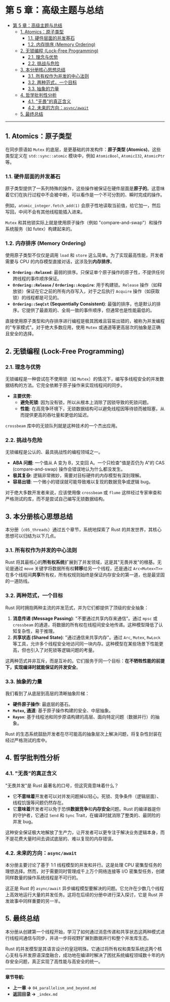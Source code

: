 # 第 5 章：高级主题与总结

- [第 5 章：高级主题与总结](#第-5-章高级主题与总结)
  - [1. Atomics：原子类型](#1-atomics原子类型)
    - [1.1. 硬件层面的并发基石](#11-硬件层面的并发基石)
    - [1.2. 内存排序 (Memory Ordering)](#12-内存排序-memory-ordering)
  - [2. 无锁编程 (Lock-Free Programming)](#2-无锁编程-lock-free-programming)
    - [2.1. 理念与优势](#21-理念与优势)
    - [2.2. 挑战与危险](#22-挑战与危险)
  - [3. 本分册核心思想总结](#3-本分册核心思想总结)
    - [3.1. 所有权作为并发的中心法则](#31-所有权作为并发的中心法则)
    - [3.2. 两种范式，一个目标](#32-两种范式一个目标)
    - [3.3. 抽象的力量](#33-抽象的力量)
  - [4. 哲学批判性分析](#4-哲学批判性分析)
    - [4.1. "无畏"的真正含义](#41-无畏的真正含义)
    - [4.2. 未来的方向：`async/await`](#42-未来的方向asyncawait)
  - [5. 最终总结](#5-最终总结)

---

## 1. Atomics：原子类型

在同步原语如 `Mutex` 的底层，是更基础的并发构件：**原子类型 (Atomics)**。这些类型定义在 `std::sync::atomic` 模块中，例如 `AtomicBool`, `AtomicI32`, `AtomicPtr` 等。

### 1.1. 硬件层面的并发基石

原子类型提供了一系列特殊的操作，这些操作被保证在硬件层面是**原子的**。这意味着它们在执行过程中不会被中断，可以看作是一个不可分割的、瞬时完成的操作。

例如，`atomic_integer.fetch_add(1)` 会原子性地读取当前值，给它加一，然后写回，中间不会有其他线程能插入进来。

`Mutex` 和其他锁实际上就是使用原子操作（例如 "compare-and-swap"）和操作系统服务（如 futex）构建起来的。

### 1.2. 内存排序 (Memory Ordering)

使用原子类型不仅仅是调用 `load` 和 `store` 这么简单。为了实现最高性能，开发者需要与 CPU 的内存模型直接对话，这涉及到**内存排序**。

- **`Ordering::Relaxed`**: 最弱的排序。只保证单个原子操作的原子性，不提供任何跨线程的事件顺序保证。
- **`Ordering::Release` / `Ordering::Acquire`**: 用于构建锁。`Release` 操作（如释放锁）保证在它之前的所有内存写入，对于之后执行 `Acquire` 操作（如获取锁）的线程都是可见的。
- **`Ordering::SeqCst` (Sequentially Consistent)**: 最强的排序，也是默认的排序。它提供了最直观的、全局一致的事件顺序，但通常也是性能最低的。

直接使用原子类型和内存排序进行编程是极其困难且容易出错的，被称为并发编程的"专家模式"。对于绝大多数应用，使用 `Mutex` 或通道等更高层次的抽象是正确且安全的选择。

## 2. 无锁编程 (Lock-Free Programming)

### 2.1. 理念与优势

无锁编程是一种尝试在不使用锁（如 `Mutex`）的情况下，编写多线程安全的并发数据结构的方法。它完全依赖于原子操作来实现线程间的同步。

- **主要优势**:
  - **避免死锁**: 因为没有锁，所以从根本上消除了因锁导致的死锁问题。
  - **性能**: 在高竞争环境下，无锁数据结构可以避免线程因等待锁而被阻塞，从而提供更高的吞吐量和更低的延迟。

`crossbeam` 库中的无锁队列就是这种技术的一个杰出应用。

### 2.2. 挑战与危险

无锁编程是公认的、最具挑战性的编程领域之一。

- **ABA 问题**: 一个值从 A 变为 B，又变回 A。一个只检查"值是否仍为 A"的 CAS (compare-and-swap) 操作会错误地认为什么都没发生。
- **极其复杂**: 逻辑非常微妙，需要对目标硬件的内存模型有深刻理解。
- **容易出错**: 一个微小的错误就可能导致难以复现的数据竞争或逻辑 bug。

对于绝大多数开发者来说，应该使用像 `crossbeam` 或 `flume` 这样经过专家审查和严格测试的库，而不是尝试自己编写无锁数据结构。

## 3. 本分册核心思想总结

本分册（`c05_threads`）通过五个章节，系统地探索了 Rust 的并发世界，其核心思想可以归结为以下几点。

### 3.1. 所有权作为并发的中心法则

Rust 将其最核心的**所有权系统**扩展到了并发领域，这是其"无畏并发"的根基。无论是通过 `move` 关键字将数据所有权**转移**给另一个线程，还是通过 `Arc<Mutex<T>>` 在多个线程间**共享**所有权，所有权规则始终是保证内存安全的第一道，也是最坚固的一道防线。

### 3.2. 两种范式，一个目标

Rust 同时拥抱两种主流的并发范式，并为它们都提供了顶级的安全抽象：

1. **消息传递 (Message Passing)**: "不要通过共享内存来通信"。通过 `mpsc` 或 `crossbeam` 的通道，将数据的所有权在线程间安全地传递。这种模型降低了认知复杂性，易于推理。
2. **共享状态 (Shared State)**: "通过通信来共享内存"。通过 `Arc`, `Mutex`, `RwLock` 等工具，允许多个线程安全地访问同一块内存。这种模型在某些场景下性能更高，但也引入了对死锁等逻辑问题的考量。

这两种范式并非互斥，而是互补的。它们服务于同一个目标：**在不牺牲性能的前提下，实现编译时就能保证的并发安全**。

### 3.3. 抽象的力量

我们看到了从底层到高层的清晰抽象阶梯：

- **硬件原子操作**: 最底层的基石。
- **`Mutex`, 通道**: 基于原子操作构建的安全、中层抽象。
- **`Rayon`**: 基于线程池和同步原语构建的高层、面向特定问题（数据并行）的抽象。

Rust 的生态系统鼓励开发者在尽可能高的抽象层次上解决问题，将复杂性封装在经过严格测试的库中。

## 4. 哲学批判性分析

### 4.1. "无畏"的真正含义

"无畏并发"是 Rust 最著名的口号，但这究竟意味着什么？

- 它**不意味着**开发者可以对并发问题掉以轻心。死锁、竞争条件（逻辑层面）、线程饥饿等问题仍然存在。
- 它**意味着**开发者可以免于恐惧**数据竞争**和**内存安全**问题。Rust 的编译器是你的守护者，它通过 `Send` 和 `Sync` Trait，在编译时就消除了整类的、最阴险的并发 bug。

这种安全保证极大地解放了生产力，让开发者可以更专注于解决业务逻辑本身，而不是花费大量时间去调试底层的、难以复现的内存错误。

### 4.2. 未来的方向：`async/await`

本分册主要讨论了基于 1:1 线程模型的并发和并行。这是处理 CPU 密集型任务的理想选择。然而，对于需要同时管理成千上万个网络连接等 I/O 密集型任务，创建同样数量的操作系统线程是不可行的。

这正是 Rust 的 `async/await` 异步编程模型要解决的问题。它允许在少数几个线程上高效地运行大量的并发任务。这将在后续的分册中进行深入探讨，它是 Rust 并发故事中同样重要的另一半。

## 5. 最终总结

本分册从创建第一个线程开始，学习了如何通过消息传递和共享状态这两种模式进行线程间通信与同步，并进一步将视野扩展到数据并行和整个并发库生态。

Rust 的并发模型是其语言设计的皇冠明珠。它通过将所有权和类型系统这两个核心支柱与并发原语深度融合，成功地在编译时解决了困扰系统编程领域数十年的内存安全问题，真正实现了高性能与高安全的统一。

---
**章节导航:**

- **上一章 ->** `04_parallelism_and_beyond.md`
- **返回目录 ->** `_index.md`
